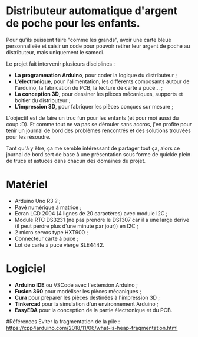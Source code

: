 # Distributeur automatique d'argent de poche pour les enfants.

Pour qu'ils puissent faire "comme les grands", avoir une carte bleue personnalisée et saisir un code pour pouvoir retirer leur argent de poche au distributeur, mais uniquement le samedi.

Le projet fait intervenir plusieurs disciplines :

- **La programmation Arduino**, pour coder la logique du distributeur ;
- **L'électronique**, pour l'alimentation, les différents composants autour de l'arduino, la fabrication du PCB, la lecture de carte à puce... ;
- **La conception 3D**, pour dessiner les pièces mécaniques, supports et boitier du distributeur ;
- **L'impression 3D**, pour fabriquer les pièces conçues sur mesure ;

L'objectif est de faire un truc fun pour les enfants (et pour moi aussi du coup :D). Et comme tout ne va pas se dérouler sans accros, j'en profite pour tenir un journal de bord des problèmes rencontrés et des solutions trouvées pour les résoudre.

Tant qu'à y être, ça me semble intéressant de partager tout ça, alors ce journal de bord sert de base à une présentation sous forme de quickie plein de trucs et astuces dans chacun des domaines du projet.

# Matériel
- Arduino Uno R3 ? ;
- Pavé numérique à matrice ;
- Ecran LCD 2004 (4 lignes de 20 caractères) avec module I2C ;
- Module RTC DS3231 (ne pas prendre le DS1307 car il a une large dérive (il peut perdre plus d'une minute par jour)) en I2C ;
- 2 micro servos type HXT900 ;
- Connecteur carte à puce ;
- Lot de carte à puce vierge SLE4442.

# Logiciel
- **Arduino IDE** ou VSCode avec l'extension Arduino ;
- **Fusion 360** pour modéliser les pièces mécaniques ;
- **Cura** pour préparer les pièces destinées à l'impression 3D ;
- **Tinkercad** pour la simulation d'un environnement Arduino ;
- **EasyEDA** pour la conception de la partie électronique et du PCB.

#Références
Eviter la fragmentation de la pile : https://cpp4arduino.com/2018/11/06/what-is-heap-fragmentation.html
